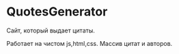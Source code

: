 ﻿# QuotesGenerator
 
 Сайт, который выдает цитаты.
 
 Работает на чистом js,html,css.
 Массив цитат и авторов.
